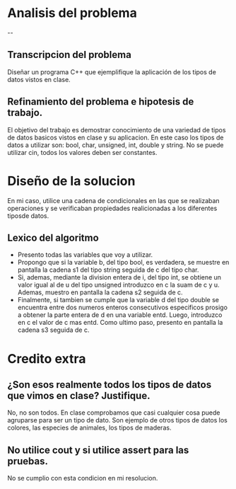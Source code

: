 # Analisis del problema

--
## Transcripcion del problema

Diseñar un programa C++ que ejemplifique la aplicación de los tipos de datos vistos en clase.

## Refinamiento del problema e hipotesis de trabajo.

El objetivo del trabajo es demostrar conocimiento de una variedad de tipos de datos basicos vistos en clase y su aplicacion.
En este caso los tipos de datos a utilizar son: bool, char, unsigned, int, double y string.
No se puede utilizar cin, todos los valores deben ser constantes. 

# Diseño de la solucion 

En mi caso, utilice una cadena de condicionales en las que se realizaban operaciones y se verificaban propiedades realicionadas a los diferentes tiposde datos.

## Lexico del algoritmo

- Presento todas las variables que voy a utilizar.
- Propongo que si la variable b, del tipo bool, es verdadera, se muestre en pantalla la cadena s1 del tipo string seguida de c del tipo char.
- Si, ademas, mediante la division entera de i, del tipo int, se obtiene un valor igual al de u del tipo unsigned introduzco en c la suam de c y u.
Ademas, muestro en pantalla la cadena s2 seguida de c.
- Finalmente, si tambien se cumple que la variable d del tipo double se encuentra entre dos numeros enteros consecutivos especificos prosigo a 
obtener la parte entera de d en una variable entd. 
Luego, introduzco en c el valor de c mas entd. Como ultimo paso, presento en pantalla la cadena s3 seguida de c.

# Credito extra

## ¿Son esos realmente todos los tipos de datos que vimos en clase? Justifique.

No, no son todos. En clase comprobamos que casi cualquier cosa puede agruparse para ser un tipo de dato. 
Son ejemplo de otros tipos de datos los colores, las especies de animales, los tipos de maderas.

## No utilice cout y si utilice assert para las pruebas.

No se cumplio con esta condicion en mi resolucion.


